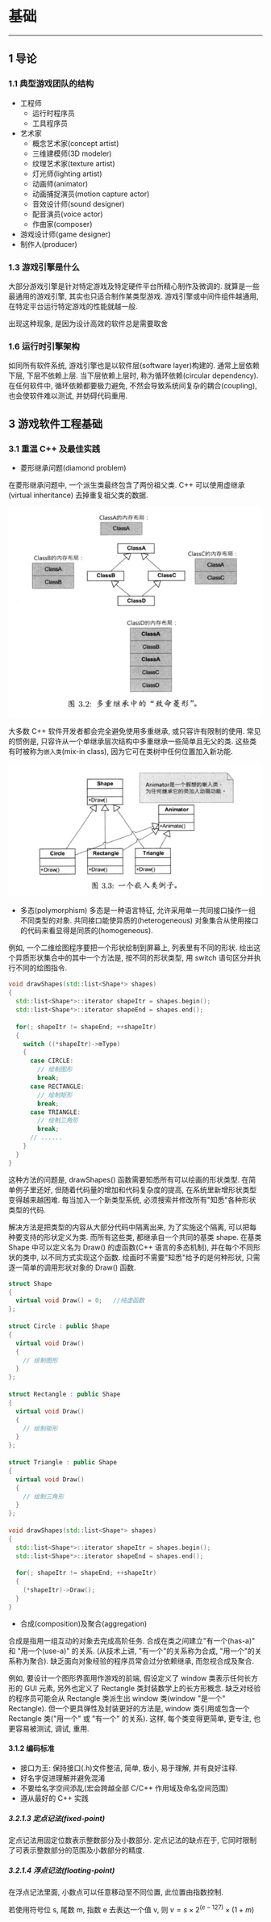 # 基础

---------------------

## 1 导论

### 1.1 典型游戏团队的结构

* 工程师
  * 运行时程序员
  * 工具程序员
* 艺术家
  * 概念艺术家(concept artist)
  * 三维建模师(3D modeler)
  * 纹理艺术家(texture artist)
  * 灯光师(lighting artist)
  * 动画师(animator)
  * 动画捕捉演员(motion capture actor)
  * 音效设计师(sound designer)
  * 配音演员(voice actor)
  * 作曲家(composer)
* 游戏设计师(game designer)
* 制作人(producer)

### 1.3 游戏引擎是什么

大部分游戏引擎是针对特定游戏及特定硬件平台所精心制作及微调的. 就算是一些最通用的游戏引擎, 其实也只适合制作某类型游戏. 游戏引擎或中间件组件越通用, 在特定平台运行特定游戏的性能就越一般.

出现这种现象, 是因为设计高效的软件总是需要取舍

### 1.6 运行时引擎架构

如同所有软件系统, 游戏引擎也是以软件层(software layer)构建的. 通常上层依赖下层, 下层不依赖上层. 当下层依赖上层时, 称为循环依赖(circular dependency). 在任何软件中, 循环依赖都要极力避免, 不然会导致系统间复杂的耦合(coupling), 也会使软件难以测试, 并妨碍代码重用.

## 3 游戏软件工程基础

### 3.1 重温 C++ 及最佳实践

* 菱形继承问题(diamond problem)

在菱形继承问题中, 一个派生类最终包含了两份祖父类. C++ 可以使用虚继承(virtual inheritance) 去掉重复祖父类的数据.

![菱形继承](https://raw.githubusercontent.com/21moons/memo/master/res/img/game_engine_architecture/菱形继承.png)

大多数 C++ 软件开发者都会完全避免使用多重继承, 或只容许有限制的使用. 常见的惯例是, 只容许从一个单继承层次结构中多重继承一些简单且无父的类. 这些类有时被称为`嵌入类`(mix-in class), 因为它可在类树中任何位置加入新功能.

![嵌入类](https://raw.githubusercontent.com/21moons/memo/master/res/img/game_engine_architecture/嵌入类.png)

* 多态(polymorphism)
多态是一种语言特征, 允许采用单一共同接口操作一组不同类型的对象. 共同接口能使异质的(heterogeneous) 对象集合从使用接口的代码来看显得是同质的(homogeneous).

例如, 一个二维绘图程序要把一个形状绘制到屏幕上, 列表里有不同的形状. 绘出这个异质形状集合中的其中一个方法是, 按不同的形状类型, 用 switch 语句区分并执行不同的绘图指令.

``` Cpp
void drawShapes(std::list<Shape*> shapes)
{
  std::list<Shape*>::iterator shapeItr = shapes.begin();
  std::list<Shape*>::iterator shapeEnd = shapes.end();

  for(; shapeItr != shapeEnd; ++shapeItr)
  {
    switch ((*shapeItr)->mType)
    {
      case CIRCLE:
        // 绘制图形
        break;
      case RECTANGLE:
        // 绘制矩形
        break;
      case TRIANGLE:
        // 绘制三角形
        break;
      // ......
    }
  }
}
```

这种方法的问题是, drawShapes() 函数需要知悉所有可以绘画的形状类型. 在简单例子里还好, 但随着代码量的增加和代码复杂度的提高, 在系统里新增形状类型变得越来越困难. 每当加入一个新类型系统, 必须搜索并修改所有"知悉"各种形状类型的代码.

解决方法是把类型的内容从大部分代码中隔离出来, 为了实施这个隔离, 可以把每种要支持的形状定义为类. 而所有这些类, 都继承自一个共同的基类 shape. 在基类 Shape 中可以定义名为 Draw() 的虚函数(C++ 语言的多态机制), 并在每个不同形状的类中, 以不同方式实现这个函数. 绘画时不需要"知悉"给予的是何种形状, 只需逐一简单的调用形状对象的 Draw() 函数.

``` Cpp
struct Shape
{
  virtual void Draw() = 0;   //纯虚函数
};

struct Circle : public Shape
{
  virtual void Draw()
  {
    // 绘制图形
  }
};

struct Rectangle : public Shape
{
  virtual void Draw()
  {
    // 绘制矩形
  }
};

struct Triangle : public Shape
{
  virtual void Draw()
  {
    // 绘制三角形
  }
};

void drawShapes(std::list<Shape*> shapes)
{
  std::list<Shape*>::iterator shapeItr = shapes.begin();
  std::list<Shape*>::iterator shapeEnd = shapes.end();

  for(; shapeItr != shapeEnd; ++shapeItr)
  {
    (*shapeItr)->Draw();
  }
}
```

* 合成(composition)及聚合(aggregation)

合成是指用一组互动的对象去完成高阶任务. 合成在类之间建立"有一个(has-a)" 和 "用一个(use-a)" 的关系. (从技术上讲, "有一个"的关系称为合成, "用一个"的关系称为聚合). 缺乏面向对象经验的程序员常会过分依赖继承, 而忽视合成及聚合.

例如, 要设计一个图形界面用作游戏的前端, 假设定义了 window 类表示任何长方形的 GUI 元素, 另外也定义了 Rectangle 类封装数学上的长方形概念. 缺乏对经验的程序员可能会从 Rectangle 类派生出 window 类(window "是一个" Rectangle). 但一个更具弹性及封装更好的方法是, window 类引用或包含一个 Rectangle 类("用一个" 或 "有一个" 的关系). 这样, 每个类变得更简单, 更专注, 也更容易被测试, 调试, 重用.

#### 3.1.2 编码标准

* 接口为王: 保持接口(.h)文件整洁, 简单, 极小, 易于理解, 并有良好注释.
* 好名字促进理解并避免混淆
* 不要给名字空间添乱(宏会跨越全部 C/C++ 作用域及命名空间范围)
* 遵从最好的 C++ 实践

##### 3.2.1.3 定点记法(fixed-point)

定点记法用固定位数表示整数部分及小数部分.
定点记法的缺点在于, 它同时限制了可表示整数部分的范围及小数部分的精度.

##### 3.2.1.4 浮点记法(floating-point)

在浮点记法里面, 小数点可以任意移动至不同位置, 此位置由指数控制.

若使用符号位 s, 尾数 m, 指数 e 去表达一个值 v, 则 $v = s \times 2^{(e-127)} \times (1 + m)$



